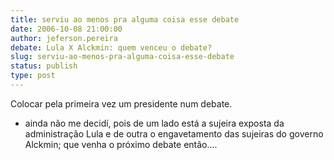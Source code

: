 ```yaml
---
title: serviu ao menos pra alguma coisa esse debate
date: 2006-10-08 21:00:00
author: jeferson.pereira
debate: Lula X Alckmin: quem venceu o debate?
slug: serviu-ao-menos-pra-alguma-coisa-esse-debate
status: publish 
type: post
---
```


Colocar pela primeira vez um presidente num debate.  
+ ainda não me decidí, pois de um lado está a sujeira exposta da administração Lula e de outra o engavetamento das sujeiras do governo Alckmin; que venha o próximo debate então....
